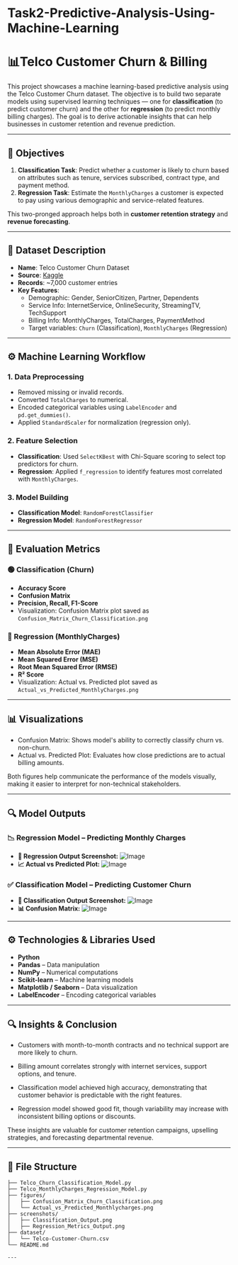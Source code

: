 # Task2-Predictive-Analysis-Using-Machine-Learning
# 📊Telco Customer Churn & Billing

This project showcases a machine learning-based predictive analysis using the Telco Customer Churn dataset. The objective is to build two separate models using supervised learning techniques — one for **classification** (to predict customer churn) and the other for **regression** (to predict monthly billing charges). The goal is to derive actionable insights that can help businesses in customer retention and revenue prediction.

---

## 🎯 Objectives

1. **Classification Task**: Predict whether a customer is likely to churn based on attributes such as tenure, services subscribed, contract type, and payment method.
2. **Regression Task**: Estimate the `MonthlyCharges` a customer is expected to pay using various demographic and service-related features.

This two-pronged approach helps both in **customer retention strategy** and **revenue forecasting**.

---

## 📁 Dataset Description

- **Name**: Telco Customer Churn Dataset
- **Source**: [Kaggle](https://www.kaggle.com/datasets/blastchar/telco-customer-churn)
- **Records**: ~7,000 customer entries
- **Key Features**:
  - Demographic: Gender, SeniorCitizen, Partner, Dependents
  - Service Info: InternetService, OnlineSecurity, StreamingTV, TechSupport
  - Billing Info: MonthlyCharges, TotalCharges, PaymentMethod
  - Target variables: `Churn` (Classification), `MonthlyCharges` (Regression)

---

## ⚙️ Machine Learning Workflow

### 1. Data Preprocessing
- Removed missing or invalid records.
- Converted `TotalCharges` to numerical.
- Encoded categorical variables using `LabelEncoder` and `pd.get_dummies()`.
- Applied `StandardScaler` for normalization (regression only).

### 2. Feature Selection
- **Classification**: Used `SelectKBest` with Chi-Square scoring to select top predictors for churn.
- **Regression**: Applied `f_regression` to identify features most correlated with `MonthlyCharges`.

### 3. Model Building
- **Classification Model**: `RandomForestClassifier`
- **Regression Model**: `RandomForestRegressor`

---

## 🧪 Evaluation Metrics

### 🟢 Classification (Churn)
- **Accuracy Score**
- **Confusion Matrix**
- **Precision, Recall, F1-Score**
- Visualization: Confusion Matrix plot saved as `Confusion_Matrix_Churn_Classification.png`

### 🔵 Regression (MonthlyCharges)
- **Mean Absolute Error (MAE)**
- **Mean Squared Error (MSE)**
- **Root Mean Squared Error (RMSE)**
- **R² Score**
- Visualization: Actual vs. Predicted plot saved as `Actual_vs_Predicted_MonthlyCharges.png`

---

## 📊 Visualizations

- Confusion Matrix: Shows model's ability to correctly classify churn vs. non-churn.
- Actual vs. Predicted Plot: Evaluates how close predictions are to actual billing amounts.

Both figures help communicate the performance of the models visually, making it easier to interpret for non-technical stakeholders.

---

## 🔍 Model Outputs
### 📉 Regression Model – Predicting Monthly Charges
  - **📄 Regression Output Screenshot:**
                           ![Image](https://github.com/user-attachments/assets/dbf6fed4-1be0-4759-8d8f-ff5a4573324e)
  - **📈 Actual vs Predicted Plot:**
                           ![Image](https://github.com/user-attachments/assets/7779c719-7bbc-4394-bb3d-2ee1eaf6bafb)
### ✅ Classification Model – Predicting Customer Churn
  - **📄 Classification Output Screenshot:**
                          ![Image](https://github.com/user-attachments/assets/3be29eb2-d5f3-49ab-b803-5d4ec5dac424)
  - **📊 Confusion Matrix:**
                          ![Image](https://github.com/user-attachments/assets/2a1b37e8-d6fa-4295-8023-8d82b51b1062)

---

## ⚙️ Technologies & Libraries Used

- **Python**
- **Pandas** – Data manipulation
- **NumPy** – Numerical computations
- **Scikit-learn** – Machine learning models
- **Matplotlib / Seaborn** – Data visualization
- **LabelEncoder** – Encoding categorical variables

---

## 🔍 Insights & Conclusion
- Customers with month-to-month contracts and no technical support are more likely to churn.

- Billing amount correlates strongly with internet services, support options, and tenure.

- Classification model achieved high accuracy, demonstrating that customer behavior is predictable with the right features.

- Regression model showed good fit, though variability may increase with inconsistent billing options or discounts.

These insights are valuable for customer retention campaigns, upselling strategies, and forecasting departmental revenue.

---

## 📁 File Structure

```plaintext
├── Telco_Churn_Classification_Model.py
├── Telco_MonthlyCharges_Regression_Model.py
├── figures/
│   ├── Confusion_Matrix_Churn_Classification.png
│   └── Actual_vs_Predicted_Monthlycharges.png
├── screenshots/                      
│   ├── Classification_Output.png
│   ├── Regression_Metrics_Output.png
├── dataset/
│   └── Telco-Customer-Churn.csv
└── README.md

---

